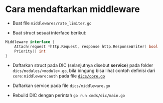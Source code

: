 # Cara mendaftarkan middleware

- Buat file `middlewares/rate_limiter.go`

- Buat struct sesuai interface berikut:

```go
Middleware interface {
    Attach(request *http.Request, response http.ResponseWriter) bool
    Priority() int
}
```

- Daftarkan struct pada DIC (selanjutnya disebut **service**) pada folder `dics/modules/<module>.go`, bila bingung bisa lihat contoh definisi dari `core:middleware:auth` pada file [`dics/core.go`](https://github.com/crowdeco/skeleton/blob/main/dics/core.go#L391)

- Daftarkan service pada file `dics/middleware.go` 

- Rebuild DIC dengan perintah `go run cmds/dic/main.go`
